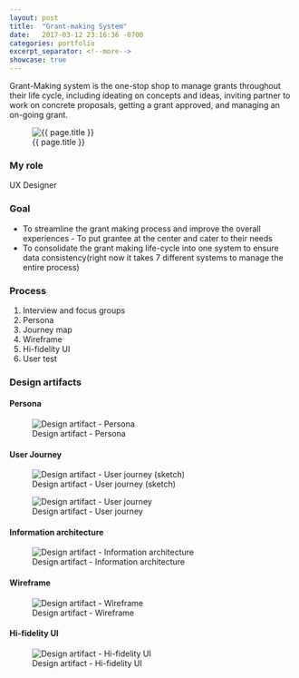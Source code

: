 ```yaml
---
layout: post
title:  "Grant-making System"
date:   2017-03-12 23:16:36 -0700
categories: portfolio
excerpt_separator: <!--more-->
showcase: true
---
```


Grant-Making system is the one-stop shop to manage grants throughout their life cycle, including ideating on concepts and ideas, inviting partner to work on concrete proposals, getting a grant approved, and managing an on-going grant.
<!--more-->

<figure>
  <img src="{{ site.url }}/assets/posts/{{ page.date | date: "%Y-%m-%d" }}-{{ page.title | slugify }}/grant-making-system.jpg" alt="{{ page.title }}">
  <figcaption>{{ page.title }}</figcaption>
</figure>

### My role

UX Designer

### Goal

- To streamline the grant making process and improve the overall experiences - To put grantee at the center and cater to their needs
- To consolidate the grant making life-cycle into one system to ensure data consistency(right now it takes 7 different systems to manage the entire process)

### Process

1. Interview and focus groups
2. Persona
3. Journey map
4. Wireframe
5. Hi-fidelity UI
6. User test

### Design artifacts

#### Persona

<figure>
  <img src="{{ site.url }}/assets/posts/{{ page.date | date: "%Y-%m-%d" }}-{{ page.title | slugify }}/artifact-persona.jpg" alt="Design artifact - Persona">
  <figcaption>Design artifact - Persona</figcaption>
</figure>

#### User Journey

<figure>
  <img src="{{ site.url }}/assets/posts/{{ page.date | date: "%Y-%m-%d" }}-{{ page.title | slugify }}/artifact-userjourneysketch.jpg" alt="Design artifact - User journey (sketch)">
  <figcaption>Design artifact - User journey (sketch)</figcaption>
</figure>

<figure>
  <img src="{{ site.url }}/assets/posts/{{ page.date | date: "%Y-%m-%d" }}-{{ page.title | slugify }}/artifact-userjourney.jpg" alt="Design artifact - User journey">
  <figcaption>Design artifact - User journey</figcaption>
</figure>

#### Information architecture

<figure>
  <img src="{{ site.url }}/assets/posts/{{ page.date | date: "%Y-%m-%d" }}-{{ page.title | slugify }}/artifact-ia.jpg" alt="Design artifact - Information architecture">
  <figcaption>Design artifact - Information architecture</figcaption>
</figure>

#### Wireframe

<figure>
  <img src="{{ site.url }}/assets/posts/{{ page.date | date: "%Y-%m-%d" }}-{{ page.title | slugify }}/artifact-wireframe.jpg" alt="Design artifact - Wireframe">
  <figcaption>Design artifact - Wireframe</figcaption>
</figure>

#### Hi-fidelity UI

<figure>
  <img src="{{ site.url }}/assets/posts/{{ page.date | date: "%Y-%m-%d" }}-{{ page.title | slugify }}/artifact-hifiui.jpg" alt="Design artifact - Hi-fidelity UI">
  <figcaption>Design artifact - Hi-fidelity UI</figcaption>
</figure>
